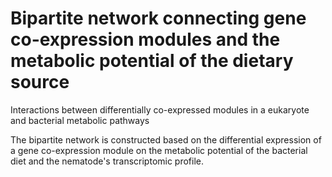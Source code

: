 # Bipartite network connecting gene co-expression modules and the metabolic potential of the dietary source
Interactions between differentially co-expressed modules in a eukaryote and bacterial metabolic pathways 

The bipartite network is constructed based on the differential expression of a gene co-expression module on the metabolic potential of the bacterial diet and the nematode's transcriptomic profile.
